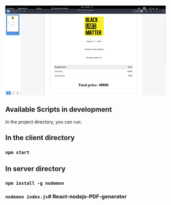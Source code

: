 
![alt text](https://raw.githubusercontent.com/gnopor/React-nodejs-PDF-generator/master/thumbnail.png)

## Available Scripts in development

In the project directory, you can run:

## In the client directory
### `npm start`

## In server directory
### `npm install -g nodemon`
### `nodemon index.js`# React-nodejs-PDF-generator
